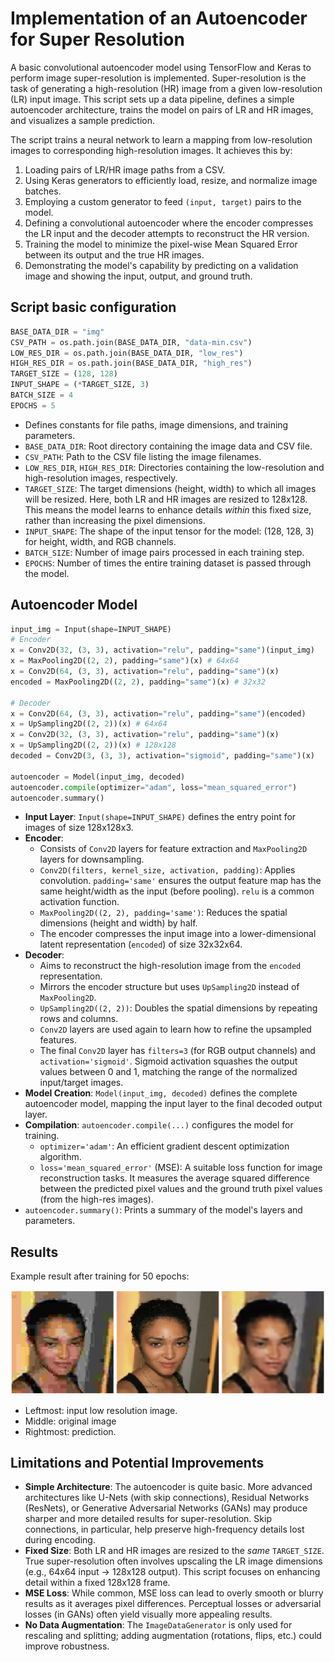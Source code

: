 # Implementation of an Autoencoder for Super Resolution

A basic convolutional autoencoder model using TensorFlow and Keras to perform image super-resolution is implemented. Super-resolution is the task of generating a high-resolution (HR) image from a given low-resolution (LR) input image. This script sets up a data pipeline, defines a simple autoencoder architecture, trains the model on pairs of LR and HR images, and visualizes a sample prediction.

The script trains a neural network to learn a mapping from low-resolution images to corresponding high-resolution images. It achieves this by:

1.  Loading pairs of LR/HR image paths from a CSV.
2.  Using Keras generators to efficiently load, resize, and normalize image batches.
3.  Employing a custom generator to feed `(input, target)` pairs to the model.
4.  Defining a convolutional autoencoder where the encoder compresses the LR input and the decoder attempts to reconstruct the HR version.
5.  Training the model to minimize the pixel-wise Mean Squared Error between its output and the true HR images.
6.  Demonstrating the model's capability by predicting on a validation image and showing the input, output, and ground truth.

## Script basic configuration

```python
BASE_DATA_DIR = "img"
CSV_PATH = os.path.join(BASE_DATA_DIR, "data-min.csv")
LOW_RES_DIR = os.path.join(BASE_DATA_DIR, "low_res")
HIGH_RES_DIR = os.path.join(BASE_DATA_DIR, "high_res")
TARGET_SIZE = (128, 128)
INPUT_SHAPE = (*TARGET_SIZE, 3)
BATCH_SIZE = 4
EPOCHS = 5
```

-   Defines constants for file paths, image dimensions, and training parameters.
-   `BASE_DATA_DIR`: Root directory containing the image data and CSV file.
-   `CSV_PATH`: Path to the CSV file listing the image filenames.
-   `LOW_RES_DIR`, `HIGH_RES_DIR`: Directories containing the low-resolution and high-resolution images, respectively.
-   `TARGET_SIZE`: The target dimensions (height, width) to which all images will be resized. Here, both LR and HR images are resized to 128x128. This means the model learns to enhance details *within* this fixed size, rather than increasing the pixel dimensions.
-   `INPUT_SHAPE`: The shape of the input tensor for the model: (128, 128, 3) for height, width, and RGB channels.
-   `BATCH_SIZE`: Number of image pairs processed in each training step.
-   `EPOCHS`: Number of times the entire training dataset is passed through the model.


## Autoencoder Model

```python
input_img = Input(shape=INPUT_SHAPE)
# Encoder
x = Conv2D(32, (3, 3), activation="relu", padding="same")(input_img)
x = MaxPooling2D((2, 2), padding="same")(x) # 64x64
x = Conv2D(64, (3, 3), activation="relu", padding="same")(x)
encoded = MaxPooling2D((2, 2), padding="same")(x) # 32x32

# Decoder
x = Conv2D(64, (3, 3), activation="relu", padding="same")(encoded)
x = UpSampling2D((2, 2))(x) # 64x64
x = Conv2D(32, (3, 3), activation="relu", padding="same")(x)
x = UpSampling2D((2, 2))(x) # 128x128
decoded = Conv2D(3, (3, 3), activation="sigmoid", padding="same")(x)

autoencoder = Model(input_img, decoded)
autoencoder.compile(optimizer="adam", loss="mean_squared_error")
autoencoder.summary()
```

-   **Input Layer**: `Input(shape=INPUT_SHAPE)` defines the entry point for images of size 128x128x3.
-   **Encoder**:
    -   Consists of `Conv2D` layers for feature extraction and `MaxPooling2D` layers for downsampling.
    -   `Conv2D(filters, kernel_size, activation, padding)`: Applies convolution. `padding='same'` ensures the output feature map has the same height/width as the input (before pooling). `relu` is a common activation function.
    -   `MaxPooling2D((2, 2), padding='same')`: Reduces the spatial dimensions (height and width) by half.
    -   The encoder compresses the input image into a lower-dimensional latent representation (`encoded`) of size 32x32x64.
-   **Decoder**:
    -   Aims to reconstruct the high-resolution image from the `encoded` representation.
    -   Mirrors the encoder structure but uses `UpSampling2D` instead of `MaxPooling2D`.
    -   `UpSampling2D((2, 2))`: Doubles the spatial dimensions by repeating rows and columns.
    -   `Conv2D` layers are used again to learn how to refine the upsampled features.
    -   The final `Conv2D` layer has `filters=3` (for RGB output channels) and `activation='sigmoid'`. Sigmoid activation squashes the output values between 0 and 1, matching the range of the normalized input/target images.
-   **Model Creation**: `Model(input_img, decoded)` defines the complete autoencoder model, mapping the input layer to the final decoded output layer.
-   **Compilation**: `autoencoder.compile(...)` configures the model for training.
    -   `optimizer='adam'`: An efficient gradient descent optimization algorithm.
    -   `loss='mean_squared_error'` (MSE): A suitable loss function for image reconstruction tasks. It measures the average squared difference between the predicted pixel values and the ground truth pixel values (from the high-res images).
-   `autoencoder.summary()`: Prints a summary of the model's layers and parameters.

## Results

Example result after training for 50 epochs:

![50epochs_result](50epochs.png)

- Leftmost: input low resolution image.
- Middle: original image
- Rightmost: prediction.

## Limitations and Potential Improvements

-   **Simple Architecture**: The autoencoder is quite basic. More advanced architectures like U-Nets (with skip connections), Residual Networks (ResNets), or Generative Adversarial Networks (GANs) may produce sharper and more detailed results for super-resolution. Skip connections, in particular, help preserve high-frequency details lost during encoding.
-   **Fixed Size**: Both LR and HR images are resized to the *same* `TARGET_SIZE`. True super-resolution often involves upscaling the LR image dimensions (e.g., 64x64 input -> 128x128 output). This script focuses on enhancing detail within a fixed 128x128 frame.
-   **MSE Loss**: While common, MSE loss can lead to overly smooth or blurry results as it averages pixel differences. Perceptual losses or adversarial losses (in GANs) often yield visually more appealing results.
-   **No Data Augmentation**: The `ImageDataGenerator` is only used for rescaling and splitting; adding augmentation (rotations, flips, etc.) could improve robustness.
